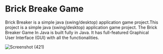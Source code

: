 # Brick Breake Game
 
 Brick Breaker is a simple java (swing/desktop) application game project.This project is a simple java (swing/desktop) application game project. The Brick Breaker Game In Java is built fully in Java. It has full-featured Graphical User Interface (GUI) with all the functionalities. 

![Screenshot (421)](https://user-images.githubusercontent.com/86567413/174602707-75f1493d-d399-41a0-b0a7-25fb1e460a34.png)
